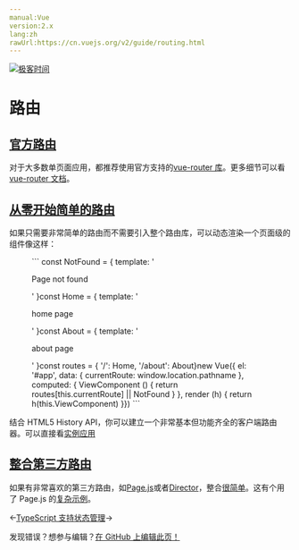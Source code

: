 ```yaml
---
manual:Vue
version:2.x
lang:zh
rawUrl:https://cn.vuejs.org/v2/guide/routing.html
---
```


[![极客时间](%24789.gif "")](%24797     "")

# 路由

## [官方路由](%25283#官方路由 "官方路由")<a name="官方路由"></a>


对于大多数单页面应用，都推荐使用官方支持的[vue-router 库](%25114     "")。更多细节可以看[vue-router 文档](%25746     "")。


## [从零开始简单的路由](%25283#从零开始简单的路由 "从零开始简单的路由")<a name="从零开始简单的路由"></a>


如果只需要非常简单的路由而不需要引入整个路由库，可以动态渲染一个页面级的组件像这样：

<figure>```
const NotFound = { template: '<p>Page not found</p>' }const Home = { template: '<p>home page</p>' }const About = { template: '<p>about page</p>' }const routes = {  '/': Home,  '/about': About}new Vue({  el: '#app',  data: {    currentRoute: window.location.pathname  },  computed: {    ViewComponent () {      return routes[this.currentRoute] || NotFound    }  },  render (h) { return h(this.ViewComponent) }})
``` 

</figure>

结合 HTML5 History API，你可以建立一个非常基本但功能齐全的客户端路由器。可以直接看[实例应用](%25579     "")


## [整合第三方路由](%25283#整合第三方路由 "整合第三方路由")<a name="整合第三方路由"></a>


如果有非常喜欢的第三方路由，如[Page.js](%25749     "")或者[Director](%25750     "")，整合[很简单](%25751     "")。这有个用了 Page.js 的[复杂示例](%25752     "")。

←[TypeScript 支持](%25060     "")[状态管理](%25333     "")→

发现错误？想参与编辑？[在 GitHub 上编辑此页！](%25753     "")

